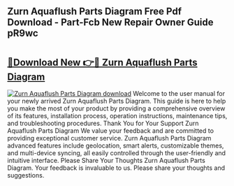 ## Zurn Aquaflush Parts Diagram Free Pdf Download - Part-Fcb New Repair Owner Guide pR9wc

# <h2><a href="http://dfqkaq1.blite.top/?on=Zurn+Aquaflush+Parts+Diagram">🔗Download New 👉🔴 Zurn Aquaflush Parts Diagram</a></h2>

[![Zurn Aquaflush Parts Diagram download](https://i.imgur.com/lujVjoI.png)](http://dfqkaq1.blite.top/?on=Zurn+Aquaflush+Parts+Diagram)
Welcome to the user manual for your newly arrived Zurn Aquaflush Parts Diagram. This guide is here to help you make the most of your product by providing a comprehensive overview of its features, installation process, operation instructions, maintenance tips, and troubleshooting procedures. Thank You for Your Support Zurn Aquaflush Parts Diagram We value your feedback and are committed to providing exceptional customer service. Zurn Aquaflush Parts Diagram advanced features include geolocation, smart alerts, customizable themes, and multi-device syncing, all easily controlled through the user-friendly and intuitive interface. Please Share Your Thoughts Zurn Aquaflush Parts Diagram. Your feedback is invaluable to us. Please share your thoughts and suggestions.
